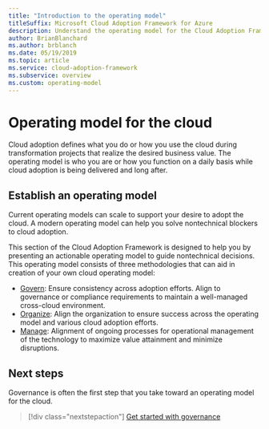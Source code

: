 ```yaml
---
title: "Introduction to the operating model"
titleSuffix: Microsoft Cloud Adoption Framework for Azure
description: Understand the operating model for the Cloud Adoption Framework.
author: BrianBlanchard
ms.author: brblanch
ms.date: 05/19/2019
ms.topic: article
ms.service: cloud-adoption-framework
ms.subservice: overview
ms.custom: operating-model
---
```


# Operating model for the cloud

Cloud adoption defines what you do or how you use the cloud during transformation projects that realize the desired business value. The operating model is who you are or how you function on a daily basis while cloud adoption is being delivered and long after.

## Establish an operating model

Current operating models can scale to support your desire to adopt the cloud. A modern operating model can help you solve nontechnical blockers to cloud adoption.

This section of the Cloud Adoption Framework is designed to help you by presenting an actionable operating model to guide nontechnical decisions. This operating model consists of three methodologies that can aid in creation of your own cloud operating model:

- [Govern](../governance/index.md): Ensure consistency across adoption efforts. Align to governance or compliance requirements to maintain a well-managed cross-cloud environment.
- [Organize](../organization/index.md): Align the organization to ensure success across the operating model and various cloud adoption efforts.
- [Manage](../operations/index.md): Alignment of ongoing processes for operational management of the technology to maximize value attainment and minimize disruptions.

## Next steps

Governance is often the first step that you take toward an operating model for the cloud.

> [!div class="nextstepaction"]
> [Get started with governance](../governance/index.md)
